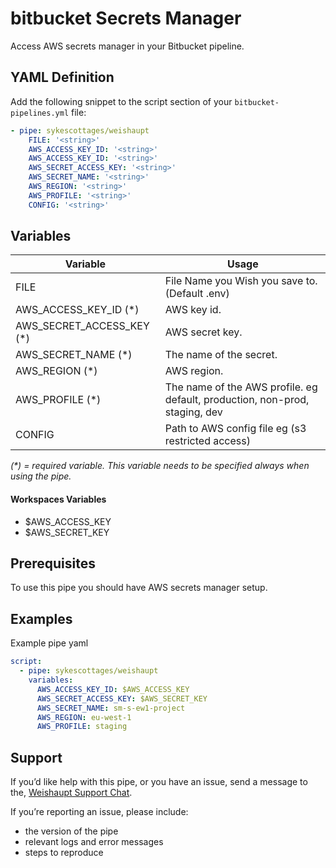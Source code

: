 # bitbucket Secrets Manager

Access AWS secrets manager in your Bitbucket pipeline.

## YAML Definition

Add the following snippet to the script section of your `bitbucket-pipelines.yml` file:

```yaml
- pipe: sykescottages/weishaupt
    FILE: '<string>'
    AWS_ACCESS_KEY_ID: '<string>'
    AWS_ACCESS_KEY_ID: '<string>'
    AWS_SECRET_ACCESS_KEY: '<string>'
    AWS_SECRET_NAME: '<string>'
    AWS_REGION: '<string>'
    AWS_PROFILE: '<string>'
    CONFIG: '<string>'  
```

## Variables

| Variable              | Usage                                                       |
| --------------------- | ----------------------------------------------------------- |
| FILE             | File Name you Wish you save to. (Default .env)|
| AWS_ACCESS_KEY_ID (*)              | AWS key id. |
| AWS_SECRET_ACCESS_KEY (*) | AWS secret key. |
| AWS_SECRET_NAME (*) | The name of the secret. |
| AWS_REGION (*) | AWS region. |
| AWS_PROFILE (*) | The name of the AWS profile. eg default, production, non-prod, staging, dev |
| CONFIG               | Path to AWS config file eg (s3 restricted access) |
_(*) = required variable. This variable needs to be specified always when using the pipe._

#### Workspaces Variables
- $AWS_ACCESS_KEY
- $AWS_SECRET_KEY

## Prerequisites

To use this pipe you should have AWS secrets manager setup.

## Examples

Example pipe yaml

```yaml
script:
  - pipe: sykescottages/weishaupt
    variables:
      AWS_ACCESS_KEY_ID: $AWS_ACCESS_KEY
      AWS_SECRET_ACCESS_KEY: $AWS_SECRET_KEY
      AWS_SECRET_NAME: sm-s-ew1-project
      AWS_REGION: eu-west-1
      AWS_PROFILE: staging
```

## Support
If you’d like help with this pipe, or you have an issue, send a message to the, [Weishaupt Support Chat][support].

If you’re reporting an issue, please include:

- the version of the pipe
- relevant logs and error messages
- steps to reproduce

[support]: https://teams.microsoft.com/l/channel/19%3a43b1c3db8d0241a989fdd05ecce45135%40thread.tacv2/General?groupId=e18d753d-d3a7-480b-a836-1e9b42736310&tenantId=eaa371d4-1c06-444c-8d18-2adf86113297
